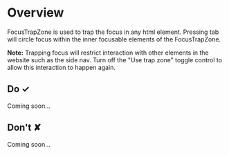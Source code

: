 # Overview
FocusTrapZone is used to trap the focus in any html element. Pressing tab will circle focus within the inner focusable elements of the FocusTrapZone.

**Note:** Trapping focus will restrict interaction with other elements in the website such as the side nav. Turn off the "Use trap zone" toggle control to allow this interaction to happen again.



## Do &#10003;
Coming soon...

## Don't &#10008;
Coming soon...
